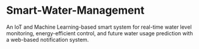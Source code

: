 # Smart-Water-Management
An IoT and Machine Learning-based smart system for real-time water level monitoring, energy-efficient control, and future water usage prediction with a web-based notification system.
